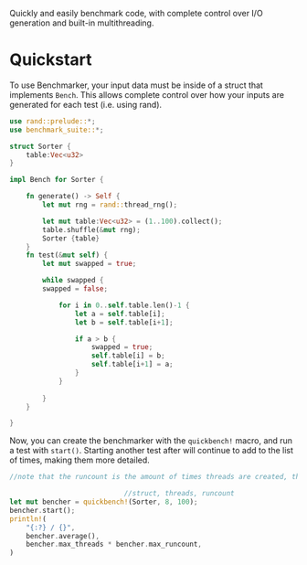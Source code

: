 Quickly and easily benchmark code, with complete control over I/O generation and built-in multithreading.

# Quickstart
To use Benchmarker, your input data must be inside of a struct that implements `Bench`. This allows complete control over how your inputs are generated for each test (i.e. using rand).
```rust
use rand::prelude::*;
use benchmark_suite::*;

struct Sorter {
    table:Vec<u32>
}

impl Bench for Sorter {

    fn generate() -> Self {
        let mut rng = rand::thread_rng();

        let mut table:Vec<u32> = (1..100).collect();
        table.shuffle(&mut rng);
        Sorter {table}
    }
    fn test(&mut self) {
        let mut swapped = true;

        while swapped {
        swapped = false;

            for i in 0..self.table.len()-1 {
                let a = self.table[i];
                let b = self.table[i+1];

                if a > b {
                    swapped = true;
                    self.table[i] = b;
                    self.table[i+1] = a;
                }
            }
        
        }
    }

}
```
Now, you can create the benchmarker with the `quickbench!` macro, and run a test with `start()`. Starting another test after will continue to add to the list of times, making them more detailed.
```rust
//note that the runcount is the amount of times threads are created, the total number of tests ran is threads * runcount

                            //struct, threads, runcount
let mut bencher = quickbench!(Sorter, 8, 100);
bencher.start();
println!(
    "{:?} / {}",
    bencher.average(),
    bencher.max_threads * bencher.max_runcount,
)
```
